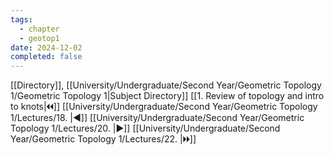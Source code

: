 ```yaml
---
tags:
  - chapter
  - geotop1
date: 2024-12-02
completed: false
---
```

[[Directory]], [[University/Undergraduate/Second Year/Geometric Topology 1/Geometric Topology 1|Subject Directory]]
[[1. Review of topology and intro to knots|🞀🞀]] [[University/Undergraduate/Second Year/Geometric Topology 1/Lectures/18. |◀]] [[University/Undergraduate/Second Year/Geometric Topology 1/Lectures/20. |▶]] [[University/Undergraduate/Second Year/Geometric Topology 1/Lectures/22. |🞂🞂]]
# 
## 
### 